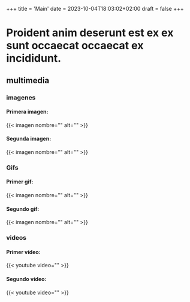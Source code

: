 +++
title = 'Main'
date = 2023-10-04T18:03:02+02:00
draft = false
+++

# Proident anim deserunt est ex ex sunt occaecat occaecat ex incididunt.

## multimedia

### imagenes
#### Primera imagen:
{{< imagen nombre="" alt="" >}}

#### Segunda imagen:
{{< imagen nombre="" alt="" >}}


### Gifs
#### Primer gif:
{{< imagen nombre="" alt="" >}}

#### Segundo gif:
{{< imagen nombre="" alt="" >}}


### videos
#### Primer vídeo:
{{< youtube video="" >}}

#### Segundo vídeo:
{{< youtube video="" >}}

